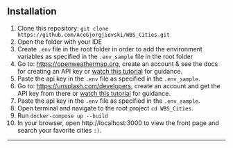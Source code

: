 ## Installation
1. Clone this repository: ``` git clone https://github.com/AceGjorgjievski/WBS_Cities.git ```
2. Open the folder with your IDE
3. Create ``.env`` file in the root folder in order to add the environment variables as specified in the ``.env_sample``
   file in the root folder
4. Go to: https://openweathermap.org, create an account & see the docs for creating an API key 
or [watch this tutorial](https://www.youtube.com/watch?v=MdIfZJ08g2I) for guidance.
5. Paste the api key in the ``.env`` file as specified in the ``.env_sample``.
6. Go to: https://unsplash.com/developers, create an account and get the API key from there
or [watch this tutorial](https://www.youtube.com/watch?v=_AprVrgnq4w) for guidance.
7. Paste the api key in the ``.env`` file as specified in the ``.env_sample``.
8. Open terminal and navigate to the root project ``cd WBS_Cities``.
9. Run ``docker-compose up --build``
10. In your browser, open http://localhost:3000 to view the front page and search your favorite cities ``:)``.
---




